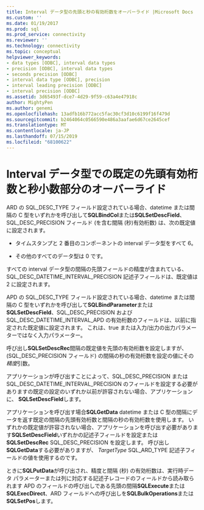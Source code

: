 ```yaml
---
title: Interval データ型の先頭と秒の有効桁数をオーバーライド |Microsoft Docs
ms.custom: ''
ms.date: 01/19/2017
ms.prod: sql
ms.prod_service: connectivity
ms.reviewer: ''
ms.technology: connectivity
ms.topic: conceptual
helpviewer_keywords:
- data types [ODBC], interval data types
- precision [ODBC], interval data types
- seconds precision [ODBC]
- interval data type [ODBC], precision
- interval leading precision [ODBC]
- interval precision [ODBC]
ms.assetid: 3d65493f-dce7-4d29-9f59-c63a4e47918c
author: MightyPen
ms.author: genemi
ms.openlocfilehash: 13adfb16b772acc5fac30cf3d10c6199f16f479d
ms.sourcegitcommit: b2464064c0566590e486a3aafae6d67ce2645cef
ms.translationtype: MT
ms.contentlocale: ja-JP
ms.lasthandoff: 07/15/2019
ms.locfileid: "68100622"
---
```

# <a name="overriding-default-leading-and-seconds-precision-for-interval-data-types"></a>Interval データ型での既定の先頭有効桁数と秒小数部分のオーバーライド
ARD の SQL_DESC_TYPE フィールド設定されている場合、datetime または間隔の C 型をいずれかを呼び出して**SQLBindCol**または**SQLSetDescField**、SQL_DESC_PRECISION フィールド (を含む間隔 (秒)有効桁数) は、次の既定値に設定されます。  
  
-   タイムスタンプと 2 番目のコンポーネントの interval データ型をすべて 6。  
  
-   その他のすべてのデータ型は 0 です。  
  
 すべての interval データ型の間隔の先頭フィールドの精度が含まれている、SQL_DESC_DATETIME_INTERVAL_PRECISION 記述子フィールドは、既定値は 2 に設定されます。  
  
 APD の SQL_DESC_TYPE フィールド設定されている場合、datetime または間隔の C 型をいずれかを呼び出して**SQLBindParameter**または**SQLSetDescField**、SQL_DESC_PRECISION および SQL_DESC_DATETIME_INTERVAL_APD の有効桁数のフィールドは、以前に指定された既定値に設定されます。 これは、true または入力/出力の出力パラメーターではなく入力パラメーター。  
  
 呼び出し**SQLSetDescRec**間隔の既定値を先頭の有効桁数を設定しますが、(SQL_DESC_PRECISION フィールド) の間隔の秒の有効桁数を設定の値にその*精度*引数。  
  
 アプリケーションが呼び出すことによって、SQL_DESC_PRECISION または SQL_DESC_DATETIME_INTERVAL_PRECISION のフィールドを設定する必要がありますの既定の設定のいずれか以前が許容されない場合、アプリケーションに、 **SQLSetDescField**します。  
  
 アプリケーションを呼び出す場合**SQLGetData** datetime または C 型の間隔にデータを返す既定の間隔の先頭有効桁数と間隔の秒の有効桁数を使用します。 いずれかの既定値が許容されない場合、アプリケーションを呼び出す必要があります**SQLSetDescField**いずれかの記述子フィールドを設定または**SQLSetDescRec** SQL_DESC_PRECISION を設定します。 呼び出し**SQLGetData**する必要がありますが、 *TargetType* SQL_ARD_TYPE 記述子フィールドの値を使用するのです。  
  
 ときに**SQLPutData**が呼び出され、精度と間隔 (秒) の有効桁数は、実行時データ パラメーターまたは列に対応する記述子レコードのフィールドから読み取られます APD のフィールドの呼び出しである先頭の間隔**SQLExecute**または**SQLExecDirect**、ARD フィールドへの呼び出しを**SQLBulkOperations**または**SQLSetPos**します。
